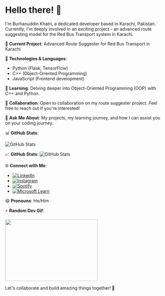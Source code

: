 # Hello there! 👋

I'm Burhanuddin Khatri, a dedicated developer based in Karachi, Pakistan. Currently, I'm deeply involved in an exciting project - an advanced route suggesting model for the Red Bus Transport system in Karachi.

🚌 **Current Project**: Advanced Route Suggester for Red Bus Transport in Karachi

🚀 **Technologies & Languages**:
   - Python (Flask, TensorFlow)
   - C++ (Object-Oriented Programming)
   - JavaScript (Frontend development)

🌱 **Learning**: Delving deeper into Object-Oriented Programming (OOP) with C++ and Python.

👯 **Collaboration**: Open to collaboration on my route suggester project. Feel free to reach out if you're interested!

💬 **Ask Me About**: My projects, my learning journey, and how I can assist you on your coding journey.

📊 **GitHub Stats**:
   <!-- GitHub Stats Trophy - https://github.com/ryo-ma/github-profile-trophy -->
   <img src="https://github-profile-trophy.vercel.app/?username=BurhanCantCode&theme=monokai&column=7" alt="GitHub Stats" />

📈 **GitHub Stats**:
   ![GitHub Stats](https://github-readme-stats.vercel.app/api?username=BurhanCantCode&show_icons=true&count_private=true&hide=issues&theme=radical)

🌐 **Connect with Me**:
   - [![LinkedIn](https://img.shields.io/badge/LinkedIn-Connect-blue)](https://www.linkedin.com/in/burhanuddin-khatri-aa44a8247/)
   - [![Instagram](https://img.shields.io/badge/Instagram-Follow-red)](https://www.instagram.com/burhan_frfr/)
   - [![Spotify](https://img.shields.io/badge/Spotify-Follow-green)](https://open.spotify.com/user/31c7fqo2jea6kq34x5ydlya5e324?si=d14f1c41fc77449b)
   - [![Microsoft Learn](https://img.shields.io/badge/Microsoft%20Learn-Profile-blue)](https://learn.microsoft.com/en-us/users/burhanuddinkhatri-4132/)

😄 **Pronouns**: He/Him

⚡ **Random Dev Gif**:
<!-- Gif Source: Giphy -->
<img src="https://media.giphy.com/media/ZVik7pBtu9dNS/giphy.gif" width="300" height="200" />

Let's collaborate and build amazing things together! 🚀
